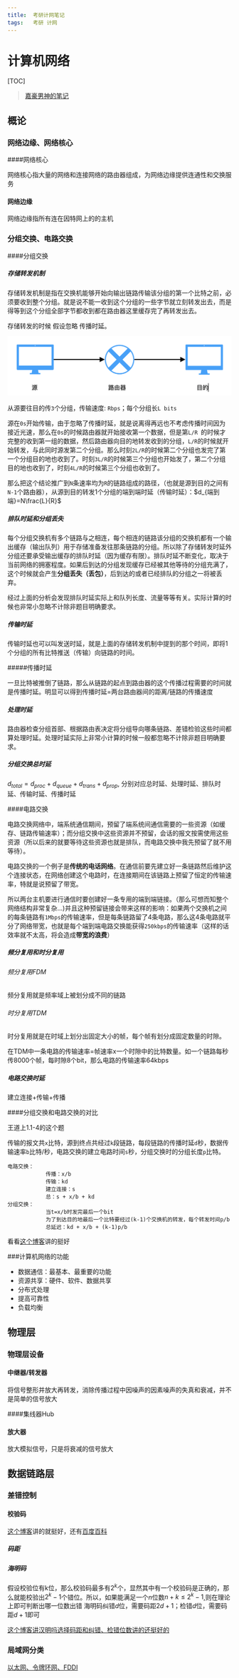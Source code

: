 ```yaml
---
title:	考研计网笔记
tags:	考研 计网
---
```

# 计算机网络

[TOC]

> [嘉豪男神的笔记](https://github.com/code2play/Notes/blob/master/%E8%AE%A1%E7%AE%97%E6%9C%BA%E7%BD%91%E7%BB%9C.md)

## 概论

### 网络边缘、网络核心

####网络核心

网络核心指大量的网络和连接网络的路由器组成，为网络边缘提供连通性和交换服务

#### 网络边缘

网络边缘指所有连在因特网上的的主机

### 分组交换、电路交换

####分组交换

##### 存储转发机制

存储转发机制是指在交换机能够开始向输出链路传输该分组的第一个比特之前，必须要收到整个分组。就是说不能一收到这个分组的一些字节就立刻转发出去，而是得等到这个分组全部字节都收到都在路由器这里缓存完了再转发出去。

存储转发的时候 假设忽略 传播时延。

<img src="/img/route.png" style="zoom:50%;" />

从源要往目的传`3`个分组，传输速度: `Rbps`；每个分组长`L bits`

源在`0s`开始传输，由于忽略了传播时延，就是说离得再远也不考虑传播时间因为接近光速，那么在`0s`的时候路由器就开始接收第一个数据，但是第`L/R `的时候才完整的收到第一组的数据，然后路由器向目的地转发收到的分组，`L/R`的时候就开始转发，与此同时源发第二个分组。那么时刻`2L/R`的时候第二个分组也发完了第一个分组目的地也收到了。时刻`3L/R`的时候第三个分组也开始发了，第二个分组目的地也收到了，时刻`4L/R`的时候第三个分组也收到了。

那么把这个结论推广到`N`条速率均为`R`的链路组成的路径，（也就是源到目的之间有`N-1`个路由器），从源到目的转发1个分组的端到端时延（传输时延）：$d_{端到端}=N\frac{L}{R}$ 

##### 排队时延和分组丢失

每个分组交换机有多个链路与之相连，每个相连的链路该分组的交换机都有一个输出缓存（输出队列）用于存储准备发往那条链路的分组。所以除了存储转发时延外分组还要承受输出缓存的排队时延（因为缓存有限）。排队时延不断变化，取决于当前网络的拥塞程度。如果后到达的分组发现缓存已经被其他等待的分组充满了，这个时候就会产生**分组丢失（丢包）**，后到达的或者已经排队的分组之一将被丢弃。

经过上面的分析会发现排队时延实际上和队列长度、流量等等有关。实际计算的时候也非常小忽略不计除非题目明确要求。

##### 传输时延

传输时延也可以叫发送时延，就是上面的存储转发机制中提到的那个时间，即将1个分组的所有比特推送（传输）向链路的时间。

#####传播时延

一旦比特被推倒了链路，那么从链路的起点到路由器的这个传播过程需要的时间就是传播时延。明显可以得到传播时延=两台路由器间的距离/链路的传播速度

##### 处理时延

路由器检查分组首部、根据路由表决定将分组导向哪条链路、差错检验这些时间都算处理时延。处理时延实际上非常小计算的时候一般都忽略不计除非题目明确要求。

##### 分组交换总时延

$d_{total}=d_{proc}+d_{queue}+d_{trans}+d_{prop}$, 分别对应总时延、处理时延、排队时延、传输时延、传播时延

####电路交换

电路交换网络中，端系统通信期间，预留了端系统间通信需要的一些资源（如缓存、链路传输速率）；而分组交换中这些资源并不预留，会话的报文按需使用这些资源（所以后来的就要等待这些资源也就是排队，而电路交换中我先预留了就不用等待）。

电路交换的一个例子是**传统的电话网络**。在通信前要先建立好一条链路然后维护这个连接状态，在网络创建这个电路时，在连接期间在该链路上预留了恒定的传输速率，特就是说预留了带宽。 

所以两台主机要进行通信时要创建好一条专用的端到端链接。（那么可想而知整个网络结构非常复杂...)并且这种预留链接会带来这样的影响：如果两个交换机之间的每条链路有`1Mbps`的传输速率，但是每条链路留了4条电路，那么这4条电路就平分了网络带宽，也就是每个端到端电路交换能获得`250kbps`的传输速率（这样的话效率就不太高，将会造成**带宽的浪费**）

##### 频分复用和时分复用

###### 频分复用FDM

频分复用就是频率域上被划分成不同的链路

###### 时分复用TDM

时分复用就是在时域上划分出固定大小的帧，每个帧有划分成固定数量的时隙。

在TDM中一条电路的传输速率=帧速率x一个时隙中的比特数量。如一个链路每秒传8000个帧，每时隙8个bit，那么电路的传输速率64kbps

##### 电路交换时延

建立连接+传输+传播

####分组交换和电路交换的对比

王道上1.1-4的这个题

传输的报文共`x`比特，源到终点共经过`k`段链路，每段链路的传播时延`d`秒，数据传输速率`b`比特/秒，电路交换的建立电路时间`s`秒，分组交换时的分组长度`p`比特。

```
电路交换：
			传播：x/b
			传输：kd
			建立连接：s
			总：s + x/b + kd 
分组交换：
			当t=x/b时发完最后一个bit
			为了到达目的地最后一个比特要经过(k-1)个交换机的转发，每个转发时间p/b
			总延迟：kd + x/b + (k-1)p/b
```

看看[这个博客](https://blog.csdn.net/vivianluolita/article/details/49636113)讲的挺好

###计算机网络的功能

- 数据通信：最基本、最重要的功能
- 资源共享：硬件、软件、数据共享
- 分布式处理
- 提高可靠性
- 负载均衡

## 物理层

### 物理层设备

#### 中继器/转发器

将信号整形并放大再转发，消除传播过程中因噪声的因素噪声的失真和衰减，并不是简单的信号放大

####集线器Hub

#### 放大器

放大模拟信号，只是将衰减的信号放大

## 数据链路层

### 差错控制

#### 校验码

[这个博客](https://www.maixj.net/ict/maju-15632)讲的就挺好，还有[百度百科](https://baike.baidu.com/item/码距/5907009?fr=aladdin)

##### 码距

##### 海明码

假设校验位有k位，那么校验码最多有$2^k$个，显然其中有一个校验码是正确的，那么就能校验出$2^k-1$个错位。所以，如果能满足一个$n$位数$n+k≤2^k-1$,则在理论上即可判断出哪一位数出错
海明码纠错$d$位，需要码距$2d+1$；检错$d$位，需要码距$d+1$即可

[这个博客讲汉明吗选择码距和纠错、检错位数讲的还挺好的](http://blog.sina.com.cn/s/blog_58649eb30100pfju.html)

### 局域网分类

[以太网、令牌环网、FDDI](https://blog.csdn.net/yanghonker/article/details/20995597)

